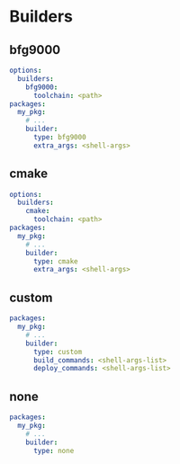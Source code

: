 # Builders

## bfg9000

```yaml
options:
  builders:
    bfg9000:
      toolchain: <path>
packages:
  my_pkg:
    # ...
    builder:
      type: bfg9000
      extra_args: <shell-args>
```

## cmake

```yaml
options:
  builders:
    cmake:
      toolchain: <path>
packages:
  my_pkg:
    # ...
    builder:
      type: cmake
      extra_args: <shell-args>
```

## custom

```yaml
packages:
  my_pkg:
    # ...
    builder:
      type: custom
      build_commands: <shell-args-list>
      deploy_commands: <shell-args-list>
```

## none

```yaml
packages:
  my_pkg:
    # ...
    builder:
      type: none
```
